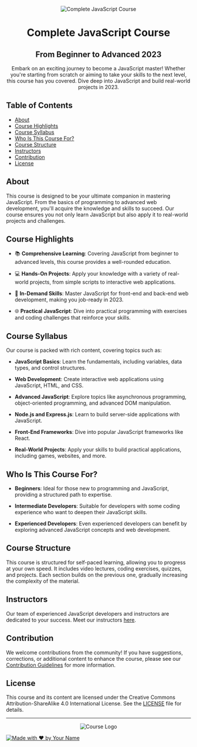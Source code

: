 <!-- Add your project banner here -->
<p align="center">
  <img src="https://miro.medium.com/v2/resize:fit:1400/1*L_QoAG863l8QvqxpNyBiqw.gif" alt="Complete JavaScript Course">
</p>

<!-- Project Title -->
<h1 align="center">Complete JavaScript Course</h1>
<h2 align="center">From Beginner to Advanced 2023</h2>

<!-- Project Description -->
<p align="center">
  Embark on an exciting journey to become a JavaScript master! Whether you're starting from scratch or aiming to take your skills to the next level, this course has you covered. Dive deep into JavaScript and build real-world projects in 2023.
</p>

<!-- Table of Contents -->
<h2>Table of Contents</h2>

- [About](#about)
- [Course Highlights](#course-highlights)
- [Course Syllabus](#course-syllabus)
- [Who Is This Course For?](#who-is-this-course-for)
- [Course Structure](#course-structure)
- [Instructors](#instructors)
- [Contribution](#contribution)
- [License](#license)

<!-- About Section -->
## About

This course is designed to be your ultimate companion in mastering JavaScript. From the basics of programming to advanced web development, you'll acquire the knowledge and skills to succeed. Our course ensures you not only learn JavaScript but also apply it to real-world projects and challenges.

<!-- Course Highlights Section -->
## Course Highlights

- 📚 **Comprehensive Learning**: Covering JavaScript from beginner to advanced levels, this course provides a well-rounded education.

- 💻 **Hands-On Projects**: Apply your knowledge with a variety of real-world projects, from simple scripts to interactive web applications.

- 🌟 **In-Demand Skills**: Master JavaScript for front-end and back-end web development, making you job-ready in 2023.

- 🌐 **Practical JavaScript**: Dive into practical programming with exercises and coding challenges that reinforce your skills.

<!-- Course Syllabus Section -->
## Course Syllabus

Our course is packed with rich content, covering topics such as:

- **JavaScript Basics**: Learn the fundamentals, including variables, data types, and control structures.

- **Web Development**: Create interactive web applications using JavaScript, HTML, and CSS.

- **Advanced JavaScript**: Explore topics like asynchronous programming, object-oriented programming, and advanced DOM manipulation.

- **Node.js and Express.js**: Learn to build server-side applications with JavaScript.

- **Front-End Frameworks**: Dive into popular JavaScript frameworks like React.

- **Real-World Projects**: Apply your skills to build practical applications, including games, websites, and more.

<!-- Who Is This Course For? Section -->
## Who Is This Course For?

- **Beginners**: Ideal for those new to programming and JavaScript, providing a structured path to expertise.

- **Intermediate Developers**: Suitable for developers with some coding experience who want to deepen their JavaScript skills.

- **Experienced Developers**: Even experienced developers can benefit by exploring advanced JavaScript concepts and web development.

<!-- Course Structure Section -->
## Course Structure

This course is structured for self-paced learning, allowing you to progress at your own speed. It includes video lectures, coding exercises, quizzes, and projects. Each section builds on the previous one, gradually increasing the complexity of the material.

<!-- Instructors Section -->
## Instructors

Our team of experienced JavaScript developers and instructors are dedicated to your success. Meet our instructors [here](instructors.md).

<!-- Contribution Section -->
## Contribution

We welcome contributions from the community! If you have suggestions, corrections, or additional content to enhance the course, please see our [Contribution Guidelines](CONTRIBUTING.md) for more information.

<!-- License Section -->
## License

This course and its content are licensed under the Creative Commons Attribution-ShareAlike 4.0 International License. See the [LICENSE](LICENSE) file for details.

---

<p align="center">
  <img src="https://thumbs.dreamstime.com/z/logotipo-do-javascript-136765881.jpg" alt="Course Logo" >
</p>

[![Made with ❤️ by Your Name](https://img.shields.io/badge/Made%20with%20%E2%9D%A4%EF%B8%8F%20by-Kunal%20Arya-blue)](https://github.com/kunalarya873)

